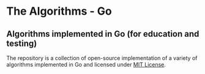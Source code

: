 # The Algorithms - Go
## Algorithms implemented in Go (for education and testing)

The repository is a collection of open-source implementation of a variety of algorithms implemented in Go and licensed under [MIT License](LICENSE).
